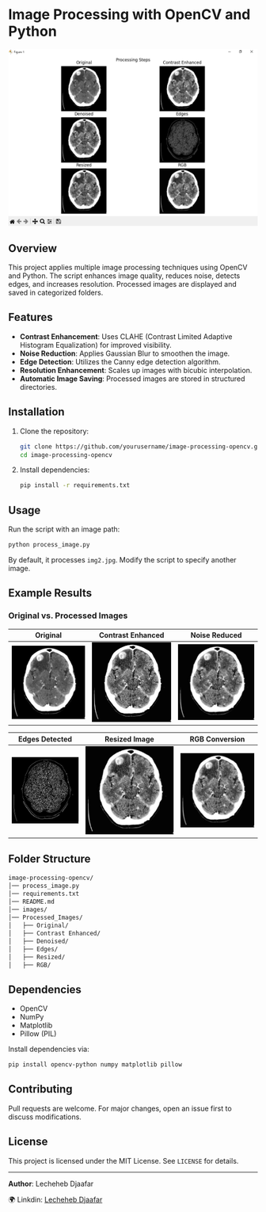 # Image Processing with OpenCV and Python

![Processing Steps](Processed_Images/processing_steps.png)

## Overview
This project applies multiple image processing techniques using OpenCV and Python. The script enhances image quality, reduces noise, detects edges, and increases resolution. Processed images are displayed and saved in categorized folders.

## Features
- **Contrast Enhancement**: Uses CLAHE (Contrast Limited Adaptive Histogram Equalization) for improved visibility.
- **Noise Reduction**: Applies Gaussian Blur to smoothen the image.
- **Edge Detection**: Utilizes the Canny edge detection algorithm.
- **Resolution Enhancement**: Scales up images with bicubic interpolation.
- **Automatic Image Saving**: Processed images are stored in structured directories.

## Installation
1. Clone the repository:
   ```sh
   git clone https://github.com/yourusername/image-processing-opencv.git
   cd image-processing-opencv
   ```
2. Install dependencies:
   ```sh
   pip install -r requirements.txt
   ```

## Usage
Run the script with an image path:
```sh
python process_image.py
```
By default, it processes `img2.jpg`. Modify the script to specify another image.

## Example Results
### Original vs. Processed Images
| Original | Contrast Enhanced | Noise Reduced |
|----------|------------------|--------------|
| ![Original](Processed_Images/Original/Original.jpg) | ![Enhanced](Processed_Images/Contrast_Enhanced/Contrast_Enhanced.jpg) | ![Denoised](Processed_Images/Denoised/Denoised.jpg) |

| Edges Detected | Resized Image | RGB Conversion |
|---------------|--------------|---------------|
| ![Edges](Processed_Images/Edges/Edges.jpg) | ![Resized](Processed_Images/Resized/Resized.jpg) | ![RGB](Processed_Images/RGB/RGB.jpg) |

## Folder Structure
```
image-processing-opencv/
│── process_image.py
│── requirements.txt
│── README.md
│── images/
│── Processed_Images/
│   ├── Original/
│   ├── Contrast Enhanced/
│   ├── Denoised/
│   ├── Edges/
│   ├── Resized/
│   ├── RGB/
```

## Dependencies
- OpenCV
- NumPy
- Matplotlib
- Pillow (PIL)

Install dependencies via:
```sh
pip install opencv-python numpy matplotlib pillow
```

## Contributing
Pull requests are welcome. For major changes, open an issue first to discuss modifications.

## License
This project is licensed under the MIT License. See `LICENSE` for details.

---
**Author**: Lecheheb Djaafar 

🌍 Linkdin: [Lecheheb Djaafar](https://www.linkedin.com/in/lecheheb-djaafar-226594348/)

